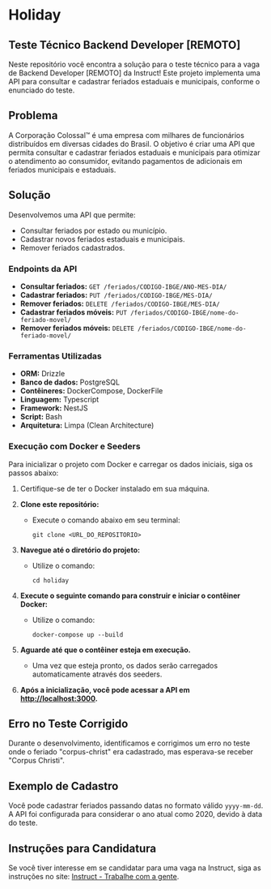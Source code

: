 # Holiday

## Teste Técnico Backend Developer [REMOTO]

Neste repositório você encontra a solução para o teste técnico para a vaga de Backend Developer [REMOTO] da Instruct! Este projeto implementa uma API para consultar e cadastrar feriados estaduais e municipais, conforme o enunciado do teste.

## Problema

A Corporação Colossal™ é uma empresa com milhares de funcionários distribuídos em diversas cidades do Brasil. O objetivo é criar uma API que permita consultar e cadastrar feriados estaduais e municipais para otimizar o atendimento ao consumidor, evitando pagamentos de adicionais em feriados municipais e estaduais.

## Solução

Desenvolvemos uma API que permite:

- Consultar feriados por estado ou município.
- Cadastrar novos feriados estaduais e municipais.
- Remover feriados cadastrados.

### Endpoints da API

- **Consultar feriados:** `GET /feriados/CODIGO-IBGE/ANO-MES-DIA/`
- **Cadastrar feriados:** `PUT /feriados/CODIGO-IBGE/MES-DIA/`
- **Remover feriados:** `DELETE /feriados/CODIGO-IBGE/MES-DIA/`
- **Cadastrar feriados móveis:** `PUT /feriados/CODIGO-IBGE/nome-do-feriado-movel/`
- **Remover feriados móveis:** `DELETE /feriados/CODIGO-IBGE/nome-do-feriado-movel/`

### Ferramentas Utilizadas

- **ORM:** Drizzle
- **Banco de dados:** PostgreSQL
- **Contêineres:** DockerCompose, DockerFile
- **Linguagem:** Typescript
- **Framework:** NestJS
- **Script:** Bash
- **Arquitetura:** Limpa (Clean Architecture)

### Execução com Docker e Seeders

Para inicializar o projeto com Docker e carregar os dados iniciais, siga os passos abaixo:

1. Certifique-se de ter o Docker instalado em sua máquina.

2. **Clone este repositório:**
   - Execute o comando abaixo em seu terminal:
     ```
     git clone <URL_DO_REPOSITORIO>
     ```

3. **Navegue até o diretório do projeto:**
   - Utilize o comando:
     ```
     cd holiday
     ```

4. **Execute o seguinte comando para construir e iniciar o contêiner Docker:**
   - Utilize o comando:
     ```
     docker-compose up --build
     ```

5. **Aguarde até que o contêiner esteja em execução.**
   - Uma vez que esteja pronto, os dados serão carregados automaticamente através dos seeders.

6. **Após a inicialização, você pode acessar a API em [http://localhost:3000](http://localhost:3000).**

## Erro no Teste Corrigido

Durante o desenvolvimento, identificamos e corrigimos um erro no teste onde o feriado "corpus-christ" era cadastrado, mas esperava-se receber "Corpus Christi".

## Exemplo de Cadastro

Você pode cadastrar feriados passando datas no formato válido `yyyy-mm-dd`. A API foi configurada para considerar o ano atual como 2020, devido à data do teste.

## Instruções para Candidatura

Se você tiver interesse em se candidatar para uma vaga na Instruct, siga as instruções no site: [Instruct - Trabalhe com a gente](https://instruct.com.br/trabalhe-com-a-gente/).